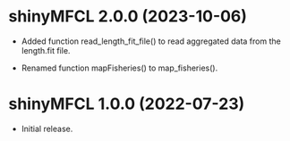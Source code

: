 # shinyMFCL 2.0.0 (2023-10-06)

* Added function read_length_fit_file() to read aggregated data from the
  length.fit file.

* Renamed function mapFisheries() to map_fisheries().

# shinyMFCL 1.0.0 (2022-07-23)

* Initial release.
